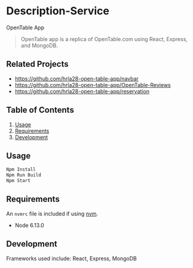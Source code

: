 # Description-Service

OpenTable App

> OpenTable app is a replica of OpenTable.com using React, Express, and MongoDB. 

## Related Projects

  - https://github.com/hrla28-open-table-app/navbar
  - https://github.com/hrla28-open-table-app/OpenTable-Reviews
  - https://github.com/hrla28-open-table-app/reservation

## Table of Contents

1. [Usage](#Usage)
1. [Requirements](#requirements)
1. [Development](#development)

## Usage

```sh
Npm Install 
Npm Run Build
Npm Start
```

## Requirements

An `nvmrc` file is included if using [nvm](https://github.com/creationix/nvm).

- Node 6.13.0

## Development

Frameworks used include: React, Express, MongoDB
